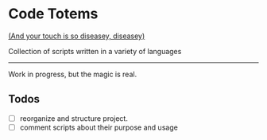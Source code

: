 # Code Totems

[(And your touch is so diseasey, diseasey)](https://www.youtube.com/watch?v=2EdGEqbwSQ0#t=34s)

Collection of scripts written in a variety of languages

---

Work in progress, but the magic is real.

## Todos

- [ ] reorganize and structure project.
- [ ] comment scripts about their purpose and usage
